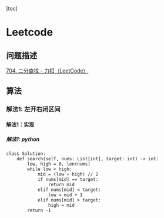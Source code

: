 [toc]

# Leetcode 

## 问题描述

[704. 二分查找 - 力扣（LeetCode）](https://leetcode-cn.com/problems/binary-search/)

## 算法

### 解法1: 左开右闭区间

#### 解法1：实现

##### 解法1: python

```
class Solution:
    def search(self, nums: List[int], target: int) -> int:
        low, high = 0, len(nums)
        while low < high:
            mid = (low + high) // 2
            if nums[mid] == target:
                return mid
            elif nums[mid] < target:
                low = mid + 1
            elif nums[mid] > target:
                high = mid
        return -1
```
        
